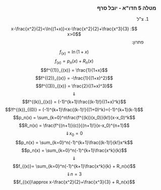 <style>
    html {
        direction: rtl;
    }
    eqn, table, .katex {
        direction: ltr;
    }
</style>

### מטלה 5 חדו"א - יובל סרף
1.
    צ"ל
    
    $$x-\frac{x^2}{2}<\ln{(1+x)}<x-\frac{x^2}{2}+\frac{x^3}{3} : x>0$$
    פתרון:  

    
    $$f_{(x)} = \ln{(1+x)}$$
    $$f_{(x)} = p_n(x) + R_n(x)$$
    $$f^{(1)}_{(x)} = \frac{1}{1+x}$$
    $$f^{(2)}_{(x)} = -\frac{1}{(1+x)^2}$$
    $$f^{(3)}_{(x)} = \frac{2}{(1+x)^3}$$
    $$\Downarrow$$
    $$f^{(k)}_{(x)} = (-1)^{k+1}\frac{(k-1)!}{(1+x)^k}$$
    $$f^{(k)}_{(0)} = (-1)^{k+1}\frac{(k-1)!}{(1+0)^k}=(-1)^{k+1}(k-1)!$$
    $$p_n(x) = \sum_{k=0}^n\frac{f^{(k)}(x_0)}{k!}(x-x_0)^k$$
    $$R_n(x) = \frac{f^{(n+1)}(c)}{(n+1)!}(x-x_0)^{n+1}$$
    $$x_0=0\Downarrow$$
    $$p_n(x) = \sum_{k=0}^n(-1)^{k+1}\frac{(k-1)!}{k!}x^k$$
    $$p_n(x) = \sum_{k=0}^n(-1)^{k+1}\frac{x^k}{k}$$
    $$\Downarrow$$
    $$f_{(x)}= \sum_{k=0}^n(-1)^{k+1}\frac{x^k}{k} + R_n(x)$$
    $$n=3 \Downarrow$$
    $$f_{(x)}\approx x-\frac{x^2}{2}+\frac{x^3}{3} + R_n(x)$$